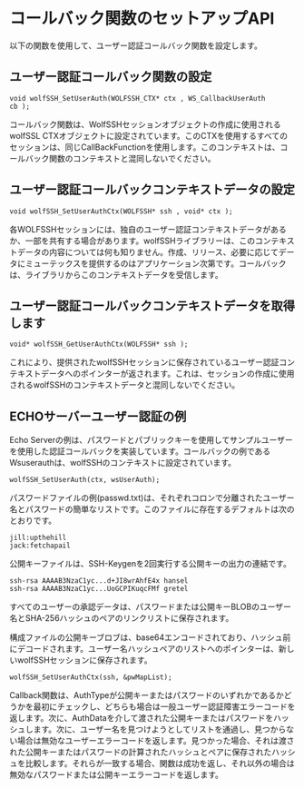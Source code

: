 

# コールバック関数のセットアップAPI



以下の関数を使用して、ユーザー認証コールバック関数を設定します。



## ユーザー認証コールバック関数の設定


```
void wolfSSH_SetUserAuth(WOLFSSH_CTX* ctx , WS_CallbackUserAuth
cb );
```

コールバック関数は、WolfSSHセッションオブジェクトの作成に使用されるwolfSSL CTXオブジェクトに設定されています。このCTXを使用するすべてのセッションは、同じCallBackFunctionを使用します。このコンテキストは、コールバック関数のコンテキストと混同しないでください。



## ユーザー認証コールバックコンテキストデータの設定


```
void wolfSSH_SetUserAuthCtx(WOLFSSH* ssh , void* ctx );
```

各WOLFSSHセッションには、独自のユーザー認証コンテキストデータがあるか、一部を共有する場合があります。wolfSSHライブラリーは、このコンテキストデータの内容については何も知りません。作成、リリース、必要に応じてデータにミューテックスを提供するのはアプリケーション次第です。コールバックは、ライブラリからこのコンテキストデータを受信します。



## ユーザー認証コールバックコンテキストデータを取得します


```
void* wolfSSH_GetUserAuthCtx(WOLFSSH* ssh );
```

これにより、提供されたwolfSSHセッションに保存されているユーザー認証コンテキストデータへのポインターが返されます。これは、セッションの作成に使用されるwolfSSHのコンテキストデータと混同しないでください。



## ECHOサーバーユーザー認証の例



Echo Serverの例は、パスワードとパブリックキーを使用してサンプルユーザーを使用した認証コールバックを実装しています。コールバックの例であるWsuserauthは、wolfSSHのコンテキストに設定されています。

```
wolfSSH_SetUserAuth(ctx, wsUserAuth);
```

パスワードファイルの例(passwd.txt)は、それぞれコロンで分離されたユーザー名とパスワードの簡単なリストです。このファイルに存在するデフォルトは次のとおりです。



```   
jill:upthehill
jack:fetchapail
```

公開キーファイルは、SSH-Keygenを2回実行する公開キーの出力の連結です。



```
ssh-rsa AAAAB3NzaC1yc...d+JI8wrAhfE4x hansel
ssh-rsa AAAAB3NzaC1yc...UoGCPIKuqcFMf gretel
```

すべてのユーザーの承認データは、パスワードまたは公開キーBLOBのユーザー名とSHA-256ハッシュのペアのリンクリストに保存されます。


構成ファイルの公開キーブロブは、base64エンコードされており、ハッシュ前にデコードされます。ユーザー名ハッシュペアのリストへのポインターは、新しいwolfSSHセッションに保存されます。

```
wolfSSH_SetUserAuthCtx(ssh, &pwMapList);
```
Callback関数は、AuthTypeが公開キーまたはパスワードのいずれかであるかどうかを最初にチェックし、どちらも場合は一般ユーザー認証障害エラーコードを返します。次に、AuthDataを介して渡された公開キーまたはパスワードをハッシュします。次に、ユーザー名を見つけようとしてリストを通過し、見つからない場合は無効なユーザーエラーコードを返します。見つかった場合、それは渡された公開キーまたはパスワードの計算されたハッシュとペアに保存されたハッシュを比較します。それらが一致する場合、関数は成功を返し、それ以外の場合は無効なパスワードまたは公開キーエラーコードを返します。
